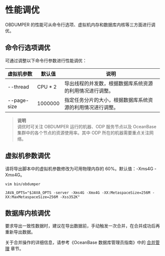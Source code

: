 性能调优 
=========================

OBDUMPER 的性能可从命令行选项、虚拟机内存和数据库内核等三方面进行调优。

命令行选项调优 
----------------------------

可通过调整以下命令行参数进行性能调优：


|  **虚拟机参数**  |   默认值    |             说明              |
|-------------|----------|-----------------------------|
| --thread    | CPU \* 2 | 导出线程的并发数，根据数据库系统资源的利用情况进行调整。   |
| --page-size | 1000000    | 指定任务分片的大小，根据数据库系统资源的利用情况进行调整。 |


> **说明** <br>
> 调优时可关注 OBDUMPER 运行的机器、ODP 服务节点以及 OceanBase 集群中的各个节点的资源使用率。其中 ODP 所在的机器需要重点关注网络。

虚拟机参数调优 
----------------------------

请将导出脚本中的虚拟机参数修改为可用物理内存的 60%。默认值：-Xms4G -Xmx4G。

```shell
vim bin/obdumper

JAVA_OPTS="$JAVA_OPTS -server -Xms4G -Xmx4G -XX:MetaspaceSize=256M -XX:MaxMetaspaceSize=256M -Xss352K"
```



数据库内核调优 
----------------------------

要求导出一致性数据时，建议在导出数据前，手动触发一次合并，在合并成功后再重新导出数据。

关于合并操作的详细信息，请参考《OceanBase 数据库管理员指南》中的 [合并管理](https://www.oceanbase.com/docs/enterprise/oceanbase-database-cn/V3.2.3/10000000000355959) 章节。
